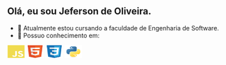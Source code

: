 ## Olá, eu sou Jeferson de Oliveira.

- 🌱 Atualmente estou cursando a faculdade de Engenharia de Software.
- 🌱 Possuo conhecimento em:
<div style="display: inline_block">
  <img align="center" alt="jefoli-Js" height="30" width="40" src="https://raw.githubusercontent.com/devicons/devicon/master/icons/javascript/javascript-plain.svg">
  <img align="center" alt="jefoli-HTML" height="30" width="40" src="https://raw.githubusercontent.com/devicons/devicon/master/icons/html5/html5-original.svg">
  <img align="center" alt="jefoli-CSS" height="30" width="40" src="https://raw.githubusercontent.com/devicons/devicon/master/icons/css3/css3-original.svg">
  <img align="center" alt="jefoli-Python" height="30" width="40" src="https://raw.githubusercontent.com/devicons/devicon/master/icons/python/python-original.svg">
</div>

